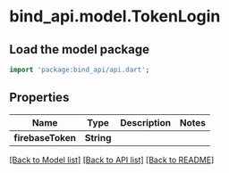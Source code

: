 # bind_api.model.TokenLogin

## Load the model package
```dart
import 'package:bind_api/api.dart';
```

## Properties
Name | Type | Description | Notes
------------ | ------------- | ------------- | -------------
**firebaseToken** | **String** |  | 

[[Back to Model list]](../README.md#documentation-for-models) [[Back to API list]](../README.md#documentation-for-api-endpoints) [[Back to README]](../README.md)


